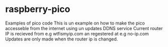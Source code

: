 # raspberry-pico
Examples of pico code
This is un example on how to make the pico accesseble from the internet using un updates DDNS service
Current router IP is recieved from e.g wtfismyip.com an  regestered at e.g no-ip.com
Updates are only made when the router ip is changed.
